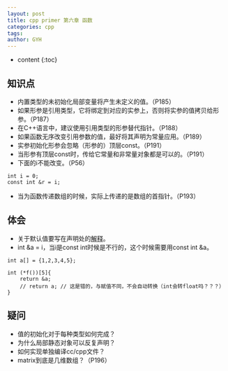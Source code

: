 ```yaml
---
layout: post
title: cpp primer 第六章 函数
categories: cpp
tags: 
author: GYH
---
```


* content
{:toc}

## 知识点

- 内置类型的未初始化局部变量将产生未定义的值。（P185）
- 如果形参是引用类型，它将绑定到对应的实参上，否则将实参的值拷贝给形参。（P187）
- 在C++语言中，建议使用引用类型的形参替代指针。（P188）
- 如果函数无序改变引用参数的值，最好将其声明为常量应用。（P189）
- 实参初始化形参会忽略（形参的）顶层const。（P191）
- 当形参有顶层const时，传给它常量和非常量对象都是可以的。（P191）
- 下面的i不能改变。（P56）
```
int i = 0;
const int &r = i;
```
- 当为函数传递数组的时候，实际上传递的是数组的首指针。（P193）

## 体会

- 关于默认值要写在声明处的[解释](https://blog.csdn.net/u010585135/article/details/43227919)。
- int &a = i，当i是const int时候是不行的，这个时候需要用const int &a。

```
int a[] = {1,2,3,4,5};

int (*f())[5]{
    return &a;
    // return a; // 这是错的，与赋值不同，不会自动转换（int会转float吗？？？）
}
```

## 疑问

- 值的初始化对于每种类型如何完成？
- 为什么局部静态对象可以反复声明？
- 如何实现单独编译cc/cpp文件？
- matrix到底是几维数组？（P196）